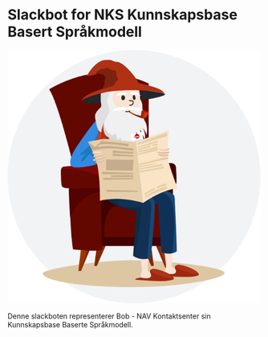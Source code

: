 # Slackbot for NKS Kunnskapsbase Basert Språkmodell

![Logo av Bob](./bob.svg)

Denne slackboten representerer Bob - NAV Kontaktsenter sin Kunnskapsbase Baserte
Språkmodell.
